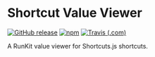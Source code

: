 # Shortcut Value Viewer

[![GitHub release](https://img.shields.io/github/release/haykam821/Shortcut-Value-Viewer.svg?style=popout&label=github)](https://github.com/haykam821/Shortcut-Value-Viewer/releases/latest)
[![npm](https://img.shields.io/npm/v/shortcut-value-viewer.svg?style=popout&colorB=red)](https://www.npmjs.com/package/shortcut-value-viewer)
[![Travis (.com)](https://img.shields.io/travis/com/haykam821/Shortcut-Value-Viewer.svg?style=popout)](https://travis-ci.com/haykam821/Shortcut-Value-Viewer)

A RunKit value viewer for Shortcuts.js shortcuts.
